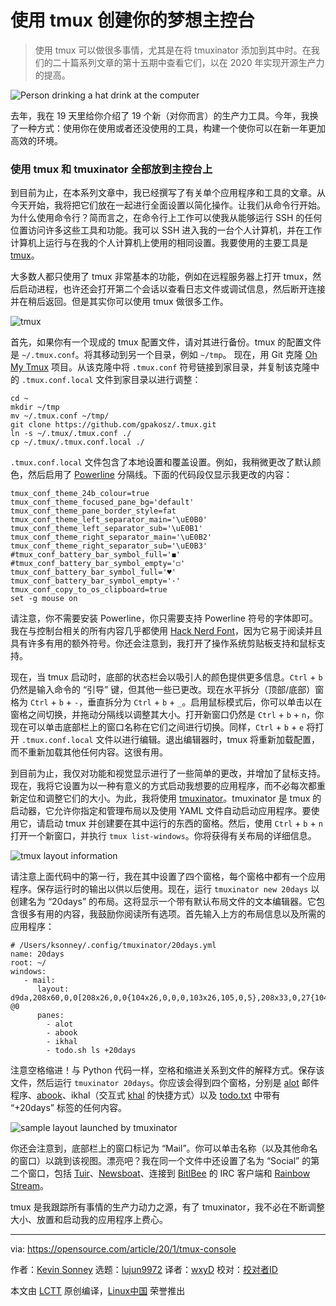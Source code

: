 [#]: collector: (lujun9972)
[#]: translator: (wxy)
[#]: reviewer: ( )
[#]: publisher: ( )
[#]: url: ( )
[#]: subject: (Use tmux to create the console of your dreams)
[#]: via: (https://opensource.com/article/20/1/tmux-console)
[#]: author: (Kevin Sonney https://opensource.com/users/ksonney)

使用 tmux 创建你的梦想主控台
======

> 使用 tmux 可以做很多事情，尤其是在将 tmuxinator 添加到其中时。在我们的二十篇系列文章的第十五期中查看它们，以在 2020 年实现开源生产力的提高。

![Person drinking a hat drink at the computer][1]

去年，我在 19 天里给你介绍了 19 个新（对你而言）的生产力工具。今年，我换了一种方式：使用你在使用或者还没使用的工具，构建一个使你可以在新一年更加高效的环境。

### 使用 tmux 和 tmuxinator 全部放到主控台上

到目前为止，在本系列文章中，我已经撰写了有关单个应用程序和工具的文章。从今天开始，我将把它们放在一起进行全面设置以简化操作。让我们从命令行开始。为什么使用命令行？简而言之，在命令行上工作可以使我从能够运行 SSH 的任何位置访问许多这些工具和功能。我可以 SSH 进入我的一台个人计算机，并在工作计算机上运行与在我的个人计算机上使用的相同设置。我要使用的主要工具是 [tmux][2]。

大多数人都只使用了 tmux 非常基本的功能，例如在远程服务器上打开 tmux，然后启动进程，也许还会打开第二个会话以查看日志文件或调试信息，然后断开连接并在稍后返回。但是其实你可以使用 tmux 做很多工作。

![tmux][3]

首先，如果你有一个现成的 tmux 配置文件，请对其进行备份。tmux 的配置文件是 `~/.tmux.conf`。将其移动到另一个目录，例如 `~/tmp`。 现在，用 Git 克隆 [Oh My Tmux][4] 项目。从该克隆中将 `.tmux.conf` 符号链接到家目录，并复制该克隆中的 `.tmux.conf.local` 文件到家目录以进行调整：

```
cd ~
mkdir ~/tmp
mv ~/.tmux.conf ~/tmp/
git clone https://github.com/gpakosz/.tmux.git
ln -s ~/.tmux/.tmux.conf ./
cp ~/.tmux/.tmux.conf.local ./
```

`.tmux.conf.local` 文件包含了本地设置和覆盖设置。例如，我稍微更改了默认颜色，然后启用了 [Powerline][5] 分隔线。下面的代码段仅显示我更改的内容：

```
tmux_conf_theme_24b_colour=true
tmux_conf_theme_focused_pane_bg='default'
tmux_conf_theme_pane_border_style=fat
tmux_conf_theme_left_separator_main='\uE0B0'
tmux_conf_theme_left_separator_sub='\uE0B1'
tmux_conf_theme_right_separator_main='\uE0B2'
tmux_conf_theme_right_separator_sub='\uE0B3'
#tmux_conf_battery_bar_symbol_full='◼'
#tmux_conf_battery_bar_symbol_empty='◻'
tmux_conf_battery_bar_symbol_full='♥'
tmux_conf_battery_bar_symbol_empty='·'
tmux_conf_copy_to_os_clipboard=true
set -g mouse on
```

请注意，你不需要安装 Powerline，你只需要支持 Powerline 符号的字体即可。我在与控制台相关的所有内容几乎都使用 [Hack Nerd Font][6]，因为它易于阅读并且具有许多有用的额外符号。你还会注意到，我打开了操作系统剪贴板支持和鼠标支持。

现在，当 tmux 启动时，底部的状态栏会以吸引人的颜色提供更多信息。`Ctrl` + `b` 仍然是输入命令的 “引导” 键，但其他一些已更改。现在水平拆分（顶部/底部）窗格为 `Ctrl` + `b` + `-`，垂直拆分为 `Ctrl` + `b` + `_`。启用鼠标模式后，你可以单击以在窗格之间切换，并拖动分隔线以调整其大小。打开新窗口仍然是 `Ctrl` + `b` + `n`，你现在可以单击底部栏上的窗口名称在它们之间进行切换。同样，`Ctrl` + `b` + `e` 将打开 `.tmux.conf.local` 文件以进行编辑。退出编辑器时，tmux 将重新加载配置，而不重新加载其他任何内容。这很有用。

到目前为止，我仅对功能和视觉显示进行了一些简单的更改，并增加了鼠标支持。现在，我将它设置为以一种有意义的方式启动我想要的应用程序，而不必每次都重新定位和调整它们的大小。为此，我将使用 [tmuxinator][7]。tmuxinator 是 tmux 的启动器，它允许你指定和管理布局以及使用 YAML 文件自动启动应用程序。要使用它，请启动 tmux 并创建要在其中运行的东西的窗格。然后，使用 `Ctrl` + `b` + `n` 打开一个新窗口，并执行 `tmux list-windows`。你将获得有关布局的详细信息。

![tmux layout information][8]

请注意上面代码中的第一行，我在其中设置了四个窗格，每个窗格中都有一个应用程序。保存运行时的输出以供以后使用。现在，运行 `tmuxinator new 20days` 以创建名为 “20days” 的布局。这将显示一个带有默认布局文件的文本编辑器。它包含很多有用的内容，我鼓励你阅读所有选项。首先输入上方的布局信息以及所需的应用程序：

```
# /Users/ksonney/.config/tmuxinator/20days.yml
name: 20days
root: ~/
windows:
   - mail:
      layout: d9da,208x60,0,0[208x26,0,0{104x26,0,0,0,103x26,105,0,5},208x33,0,27{104x33,0,27,1,103x33,105,27,4}]] @0
      panes:
        - alot
        - abook
        - ikhal
        - todo.sh ls +20days
```

注意空格缩进！与 Python 代码一样，空格和缩进关系到文件的解释方式。保存该文件，然后运行 `tmuxinator 20days`。你应该会得到四个窗格，分别是 [alot][9] 邮件程序、[abook][10]、ikhal（交互式 [khal][11] 的快捷方式）以及 [todo.txt][12] 中带有 “+20days” 标签的任何内容。

![sample layout launched by tmuxinator][13]

你还会注意到，底部栏上的窗口标记为 “Mail”。你可以单击名称（以及其他命名的窗口）以跳到该视图。漂亮吧？我在同一个文件中还设置了名为 “Social” 的第二个窗口，包括 [Tuir][14]、[Newsboat][15]、连接到 [BitlBee][16] 的 IRC 客户端和 [Rainbow Stream][17]。

tmux 是我跟踪所有事情的生产力动力之源，有了 tmuxinator，我不必在不断调整大小、放置和启动我的应用程序上费心。

--------------------------------------------------------------------------------

via: https://opensource.com/article/20/1/tmux-console

作者：[Kevin Sonney][a]
选题：[lujun9972][b]
译者：[wxyD](https://github.com/wxy)
校对：[校对者ID](https://github.com/校对者ID)

本文由 [LCTT](https://github.com/LCTT/TranslateProject) 原创编译，[Linux中国](https://linux.cn/) 荣誉推出

[a]: https://opensource.com/users/ksonney
[b]: https://github.com/lujun9972
[1]: https://opensource.com/sites/default/files/styles/image-full-size/public/lead-images/coffee_tea_laptop_computer_work_desk.png?itok=D5yMx_Dr (Person drinking a hat drink at the computer)
[2]: https://github.com/tmux/tmux
[3]: https://opensource.com/sites/default/files/uploads/productivity_15-1.png (tumux)
[4]: https://github.com/gpakosz/.tmux
[5]: https://github.com/powerline/powerline
[6]: https://www.nerdfonts.com/
[7]: https://github.com/tmuxinator/tmuxinator
[8]: https://opensource.com/sites/default/files/uploads/productivity_15-2.png (tmux layout information)
[9]: https://opensource.com/article/20/1/organize-email-notmuch
[10]: https://opensource.com/article/20/1/sync-contacts-locally
[11]: https://opensource.com/article/20/1/open-source-calendar
[12]: https://opensource.com/article/20/1/open-source-to-do-list
[13]: https://opensource.com/sites/default/files/uploads/productivity_15-3.png (sample layout launched by tmuxinator)
[14]: https://opensource.com/article/20/1/open-source-reddit-client
[15]: https://opensource.com/article/20/1/open-source-rss-feed-reader
[16]: https://opensource.com/article/20/1/open-source-chat-tool
[17]: https://opensource.com/article/20/1/tweet-terminal-rainbow-stream
